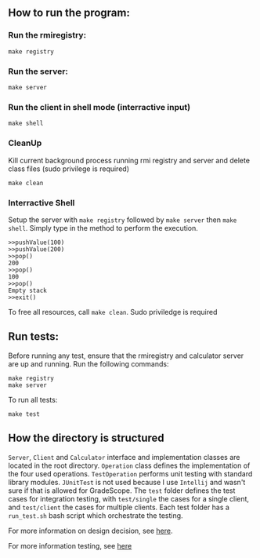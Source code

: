 ## How to run the program: 

### Run the rmiregistry:

```
make registry
```

### Run the server: 

```
make server 
```

### Run the client in shell mode (interractive input)

```
make shell 
```

### CleanUp 

Kill current background process running rmi registry and server and delete class files (sudo privilege is required) 

```
make clean 
```

### Interractive Shell

Setup the server with `make registry` followed by `make server` then `make shell`. Simply type in the method to perform the execution.

```
>>pushValue(100)
>>pushValue(200)
>>pop()
200
>>pop()
100
>>pop()
Empty stack
>>exit()
```

To free all resources, call `make clean`. Sudo priviledge is required


## Run tests: 

Before running any test, ensure that the rmiregistry and calculator server are up and running. Run the following commands: 

```
make registry 
make server 
```

To run all tests: 

```
make test
```

## How the directory is structured

`Server`, `Client` and `Calculator` interface and implementation classes are located in the root directory. `Operation` class defines
the implementation of the four used operations. `TestOperation` performs unit testing with standard library modules. `JUnitTest` is not used
because I use `Intellij` and wasn't sure if that is allowed for GradeScope. The `test` folder defines the test cases for integration testing, with `test/single` the cases for a single client, and `test/client` the cases for multiple clients. Each test folder has a `run_test.sh` bash script which orchestrate the testing. 

For more information on design decision, see [here](doc/DESIGN.md).

For more information testing, see [here](doc/TESTING.md)